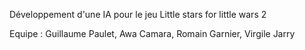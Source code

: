 Développement d'une IA pour le jeu Little stars for little wars 2

Equipe : Guillaume Paulet, Awa Camara, Romain Garnier, Virgile Jarry